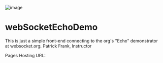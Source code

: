![image](https://github.com/PatrickFrankAIU/GradeManagerProject/assets/134087916/b5d814bf-e38f-456f-8f9c-cb5a98fb52fa)

# webSocketEchoDemo
This is just a simple front-end connecting to the org's "Echo" demonstrator at websocket.org. 
Patrick Frank, Instructor

Pages Hosting URL:
